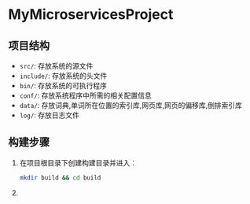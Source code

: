 # MyMicroservicesProject

## 项目结构
- `src/`: 存放系统的源文件
- `include/`: 存放系统的头文件
- `bin/`: 存放系统的可执行程序
- `conf/`: 存放系统程序中所需的相关配置信息
- `data/`: 存放词典,单词所在位置的索引库,网页库,网页的偏移库,倒排索引库
- `log/`: 存放日志文件

## 构建步骤
1. 在项目根目录下创建构建目录并进入：
   ```bash
   mkdir build && cd build
   
2. 
